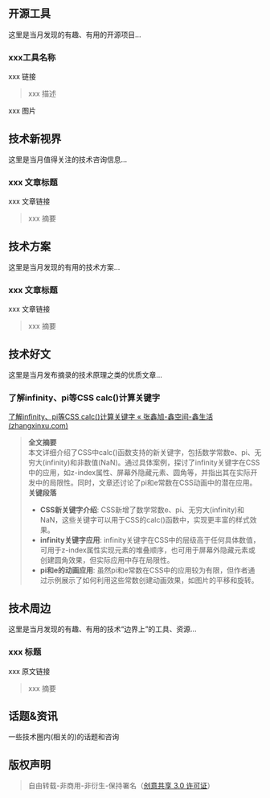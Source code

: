 ## 开源工具
这里是当月发现的有趣、有用的开源项目...
### xxx工具名称
xxx 链接
> xxx 描述

xxx 图片
## 技术新视界
这里是当月值得关注的技术咨询信息...
### xxx 文章标题
xxx 文章链接
> xxx 摘要


## 技术方案
这里是当月发现的有用的技术方案...
### xxx 文章标题
xxx 文章链接
> xxx 摘要


## 技术好文
这里是当月发布摘录的技术原理之类的优质文章...
### 了解infinity、pi等CSS calc()计算关键字
[了解infinity、pi等CSS calc()计算关键字 « 张鑫旭-鑫空间-鑫生活 (zhangxinxu.com)](https://www.zhangxinxu.com/wordpress/2024/07/css-calc-keyword-infinity-pi-e/) 
> **全文摘要**<br />本文详细介绍了CSS中calc()函数支持的新关键字，包括数学常数e、pi、无穷大(infinity)和非数值(NaN)。通过具体案例，探讨了infinity关键字在CSS中的应用，如z-index属性、屏幕外隐藏元素、圆角等，并指出其在实际开发中的局限性。同时，文章还讨论了pi和e常数在CSS动画中的潜在应用。
> **关键段落**
> - **CSS新关键字介绍**: CSS新增了数学常数e、pi、无穷大(infinity)和NaN，这些关键字可以用于CSS的calc()函数中，实现更丰富的样式效果。
> - **infinity关键字应用**: infinity关键字在CSS中的层级高于任何具体数值，可用于z-index属性实现元素的堆叠顺序，也可用于屏幕外隐藏元素或创建圆角效果，但实际应用中存在局限性。
> - **pi和e的动画应用**: 虽然pi和e常数在CSS中的应用较为有限，但作者通过示例展示了如何利用这些常数创建动画效果，如图片的平移和旋转。







## 技术周边
这里是当月发现的有趣、有用的技术“边界上”的工具、资源...
### xxx 标题
xxx 原文链接
> xxx 摘要



## 话题&资讯
一些技术圈内(相关的)的话题和咨询



## 版权声明
> 自由转载-非商用-非衍生-保持署名（[创意共享 3.0 许可证](https://creativecommons.org/licenses/by-nc-nd/3.0/deed.zh)）

